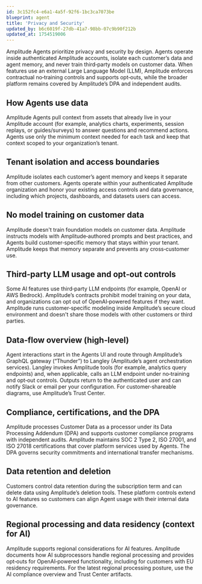 ```yaml
---
id: 3c152fc4-e6a1-4a5f-92f6-1bc3ca7073be
blueprint: agent
title: 'Privacy and Security'
updated_by: b6c6019f-27db-41a7-98bb-07c9b90f212b
updated_at: 1754519006
---
```

Amplitude Agents prioritize privacy and security by design. Agents operate inside authenticated Amplitude accounts, isolate each customer’s data and agent memory, and never train third‑party models on customer data. When features use an external Large Language Model (LLM), Amplitude enforces contractual no‑training controls and supports opt‑outs, while the broader platform remains covered by Amplitude’s DPA and independent audits.

## How Agents use data

Amplitude Agents pull context from assets that already live in your Amplitude account (for example, analytics charts, experiments, session replays, or guides/surveys) to answer questions and recommend actions. Agents use only the minimum context needed for each task and keep that context scoped to your organization’s tenant.

## Tenant isolation and access boundaries

Amplitude isolates each customer’s agent memory and keeps it separate from other customers. Agents operate within your authenticated Amplitude organization and honor your existing access controls and data governance, including which projects, dashboards, and datasets users can access.

## No model training on customer data

Amplitude doesn't train foundation models on customer data. Amplitude instructs models with Amplitude‑authored prompts and best practices, and Agents build customer‑specific memory that stays within your tenant. Amplitude keeps that memory separate and prevents any cross‑customer use.

## Third‑party LLM usage and opt‑out controls

Some AI features use third‑party LLM endpoints (for example, OpenAI or AWS Bedrock). Amplitude’s contracts prohibit model training on your data, and organizations can opt out of OpenAI‑powered features if they want. Amplitude runs customer‑specific modeling inside Amplitude’s secure cloud environment and doesn't share those models with other customers or third parties.

## Data‑flow overview (high‑level)

Agent interactions start in the Agents UI and route through Amplitude’s GraphQL gateway (“Thunder”) to Langley (Amplitude’s agent orchestration services). Langley invokes Amplitude tools (for example, analytics query endpoints) and, when applicable, calls an LLM endpoint under no‑training and opt‑out controls. Outputs return to the authenticated user and can notify Slack or email per your configuration. For customer‑shareable diagrams, use Amplitude’s Trust Center. 

## Compliance, certifications, and the DPA

Amplitude processes Customer Data as a processor under its Data Processing Addendum (DPA) and supports customer compliance programs with independent audits. Amplitude maintains SOC 2 Type 2, ISO 27001, and ISO 27018 certifications that cover platform services used by Agents. The DPA governs security commitments and international transfer mechanisms.

## Data retention and deletion

Customers control data retention during the subscription term and can delete data using Amplitude’s deletion tools. These platform controls extend to AI features so customers can align Agent usage with their internal data governance.

## Regional processing and data residency (context for AI)

Amplitude supports regional considerations for AI features. Amplitude documents how AI subprocessors handle regional processing and provides opt‑outs for OpenAI‑powered functionality, including for customers with EU residency requirements. For the latest regional processing posture, use the AI compliance overview and Trust Center artifacts.
